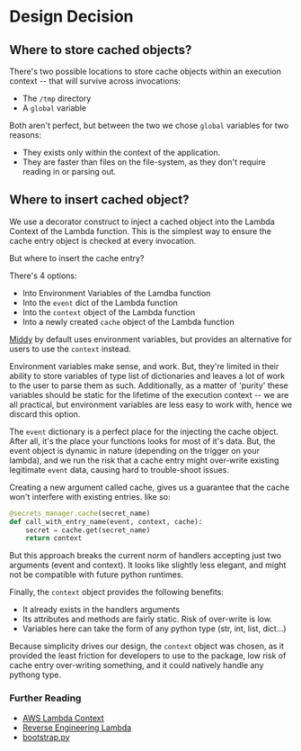 # Design Decision

## Where to store cached objects?

There's two possible locations to store cache objects within an execution context -- that will survive across invocations:

* The `/tmp` directory
* A `global` variable

Both aren't perfect, but between the two we chose `global` variables for two reasons:
* They exists only within the context of the application.
* They are faster than files on the file-system, as they don't require reading in or parsing out.

## Where to insert cached object?

We use a decorator construct to inject a cached object into the Lambda Context of the Lambda function. This is the simplest way to ensure the cache entry object is checked at every invocation. 

But where to insert the cache entry?

There's 4 options:

* Into Environment Variables of the Lamdba function
* Into the `event` dict of the Lambda function
* Into the `context` object of the Lambda function
* Into a newly created `cache` object of the Lambda function

[Middy](https://middy.js.org/docs/middlewares.html#ssm) by default uses environment variables, but provides an alternative for users to use the `context` instead. 

Environment variables make sense, and work. But, they're limited in their ability to store variables of type list of dictionaries and leaves a lot of work to the user to parse them as such. Additionally, as a matter of 'purity' these variables should be static for the lifetime of the execution context -- we are all practical, but environment variables are less easy to work with, hence we discard this option.

The `event` dictionary is a perfect place for the injecting the cache object. After all, it's the place your functions looks for most of it's data. But, the event object is dynamic in nature (depending on the trigger on your lambda), and we run the risk that a cache entry might over-write existing legitimate `event` data, causing hard to trouble-shoot issues.

Creating a new argument called cache, gives us a guarantee that the cache won't interfere with existing entries. like so:

```python
@secrets_manager.cache(secret_name)
def call_with_entry_name(event, context, cache):
    secret = cache.get(secret_name)
    return context
```
But this approach breaks the current norm of handlers accepting just two arguments (event and context). It looks like slightly less elegant, and might not be compatible with future python runtimes. 

Finally, the `context` object provides the following benefits:
* It already exists in the handlers arguments
* Its attributes and methods are fairly static. Risk of over-write is low.
* Variables here can take the form of any python type (str, int, list, dict...)

Because simplicity drives our design, the `context` object was chosen, as it provided the least friction for developers to use to the package, low risk of cache entry over-writing something, and it could natively handle any pythong type.

### Further Reading

* [AWS Lambda Context](https://docs.aws.amazon.com/lambda/latest/dg/python-context.html)
* [Reverse Engineering Lambda](https://www.denialof.services/lambda/)
* [bootstrap.py](https://gist.github.com/mshivaramie22/662eda1cbe63bf5716ffe5cc8a02811f)

